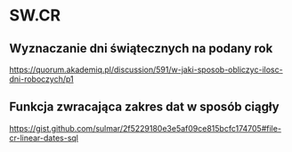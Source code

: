 # SW.CR

## Wyznaczanie dni świątecznych na podany rok
https://quorum.akademiq.pl/discussion/591/w-jaki-sposob-obliczyc-ilosc-dni-roboczych/p1

## Funkcja zwracająca zakres dat w sposób ciągły
https://gist.github.com/sulmar/2f5229180e3e5af09ce815bcfc174705#file-cr-linear-dates-sql
